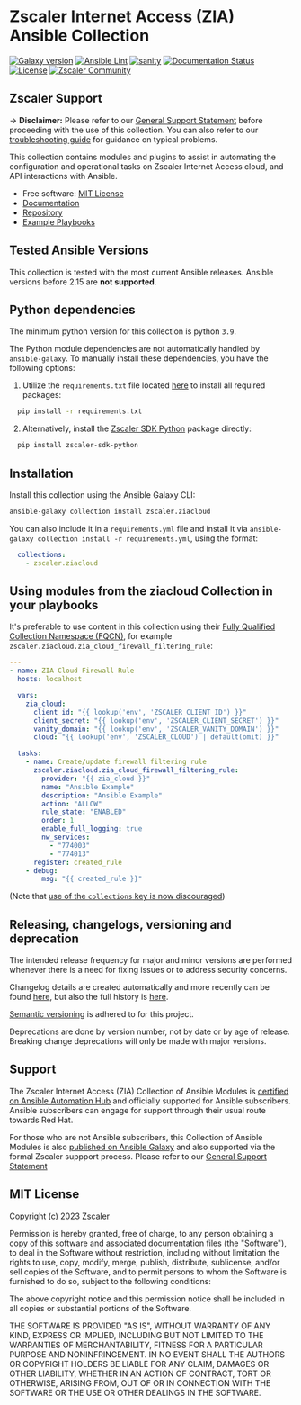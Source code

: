 # Zscaler Internet Access (ZIA) Ansible Collection

[![Galaxy version](https://img.shields.io/badge/dynamic/json?style=flat&label=Galaxy&prefix=v&url=https://galaxy.ansible.com/api/v3/plugin/ansible/content/published/collections/index/zscaler/ziacloud/versions/?is_highest=true&query=data[0].version)](https://galaxy.ansible.com/ui/repo/published/zscaler/ziacloud/)
[![Ansible Lint](https://github.com/zscaler/ziacloud-ansible/actions/workflows/ansible-test-lint.yml/badge.svg?branch=master)](https://github.com/zscaler/ziacloud-ansible/actions/workflows/ansible-test-lint.yml)
[![sanity](https://github.com/zscaler/ziacloud-ansible/actions/workflows/ansible-test-sanity.yml/badge.svg?branch=master)](https://github.com/zscaler/ziacloud-ansible/actions/workflows/ansible-test-sanity.yml)
[![Documentation Status](https://readthedocs.org/projects/ziacloud-ansible/badge/?version=latest)](https://ziacloud-ansible.readthedocs.io/en/latest/?badge=latest)
[![License](https://img.shields.io/github/license/zscaler/ziacloud-ansible?color=blue)](https://github.com/zscaler/ziacloud-ansible/v2/blob/master/LICENSE)
[![Zscaler Community](https://img.shields.io/badge/zscaler-community-blue)](https://community.zscaler.com/)

## Zscaler Support

-> **Disclaimer:** Please refer to our [General Support Statement](https://zscaler.github.io/ziacloud-ansible/support.html) before proceeding with the use of this collection. You can also refer to our [troubleshooting guide](https://zscaler.github.io/ziacloud-ansible/troubleshooting.html) for guidance on typical problems.

This collection contains modules and plugins to assist in automating the configuration and operational tasks on Zscaler Internet Access cloud, and API interactions with Ansible.

- Free software: [MIT License](https://github.com/zscaler/ziacloud-ansible/blob/master/LICENSE)
- [Documentation](https://zscaler.github.io/ziacloud-ansible)
- [Repository](https://github.com/zscaler/ziacloud-ansible)
- [Example Playbooks](https://github.com/zscaler/ziacloud-playbooks)

## Tested Ansible Versions

This collection is tested with the most current Ansible releases. Ansible versions
before 2.15 are **not supported**.

## Python dependencies

The minimum python version for this collection is python `3.9`.

The Python module dependencies are not automatically handled by `ansible-galaxy`. To manually install these dependencies, you have the following options:

1. Utilize the `requirements.txt` file located [here](https://github.com/zscaler/ziacloud-ansible/blob/master/requirements.txt) to install all required packages:

  ```sh
    pip install -r requirements.txt
  ```

2. Alternatively, install the [Zscaler SDK Python](https://pypi.org/project/zscaler-sdk-python/) package directly:

  ```sh
    pip install zscaler-sdk-python
  ```

## Installation

Install this collection using the Ansible Galaxy CLI:

```sh
ansible-galaxy collection install zscaler.ziacloud
```

You can also include it in a `requirements.yml` file and install it via `ansible-galaxy collection install -r requirements.yml`, using the format:

```yaml
  collections:
    - zscaler.ziacloud
```

## Using modules from the ziacloud Collection in your playbooks

It's preferable to use content in this collection using their [Fully Qualified Collection Namespace (FQCN)](https://ansible.readthedocs.io/projects/lint/rules/fqcn/), for example `zscaler.ziacloud.zia_cloud_firewall_filtering_rule`:

```yaml
---
- name: ZIA Cloud Firewall Rule
  hosts: localhost

  vars:
    zia_cloud:
      client_id: "{{ lookup('env', 'ZSCALER_CLIENT_ID') }}"
      client_secret: "{{ lookup('env', 'ZSCALER_CLIENT_SECRET') }}"
      vanity_domain: "{{ lookup('env', 'ZSCALER_VANITY_DOMAIN') }}"
      cloud: "{{ lookup('env', 'ZSCALER_CLOUD') | default(omit) }}"

  tasks:
    - name: Create/update firewall filtering rule
      zscaler.ziacloud.zia_cloud_firewall_filtering_rule:
        provider: "{{ zia_cloud }}"
        name: "Ansible Example"
        description: "Ansible Example"
        action: "ALLOW"
        rule_state: "ENABLED"
        order: 1
        enable_full_logging: true
        nw_services:
          - "774003"
          - "774013"
      register: created_rule
    - debug:
        msg: "{{ created_rule }}"
```

(Note that [use of the `collections` key is now discouraged](https://ansible-lint.readthedocs.io/rules/fqcn/))

## Releasing, changelogs, versioning and deprecation

The intended release frequency for major and minor versions are performed whenever there is a need for fixing issues or to address security concerns.

Changelog details are created automatically and more recently can be found [here](./CHANGELOG.md), but also the full history is [here](https://github.com/zscaler/ziacloud-ansible/releases).

[Semantic versioning](https://semver.org/) is adhered to for this project.

Deprecations are done by version number, not by date or by age of release. Breaking change deprecations will only be made with major versions.

## Support

The Zscaler Internet Access (ZIA) Collection of Ansible Modules is [certified on Ansible Automation Hub](https://console.redhat.com/ansible/automation-hub/repo/published/zscaler/ziacloud) and officially supported for Ansible subscribers. Ansible subscribers can engage for support through their usual route towards Red Hat.

For those who are not Ansible subscribers, this Collection of Ansible Modules is also [published on Ansible Galaxy](https://galaxy.ansible.com/ui/repo/published/zscaler/ziacloud) and also supported via the formal Zscaler suppport process. Please refer to our [General Support Statement](https://zscaler.github.io/ziacloud-ansible/support.html)

## MIT License

Copyright (c) 2023 [Zscaler](https://github.com/zscaler)

Permission is hereby granted, free of charge, to any person obtaining a copy
of this software and associated documentation files (the "Software"), to deal
in the Software without restriction, including without limitation the rights
to use, copy, modify, merge, publish, distribute, sublicense, and/or sell
copies of the Software, and to permit persons to whom the Software is
furnished to do so, subject to the following conditions:

The above copyright notice and this permission notice shall be included in all
copies or substantial portions of the Software.

THE SOFTWARE IS PROVIDED "AS IS", WITHOUT WARRANTY OF ANY KIND, EXPRESS OR
IMPLIED, INCLUDING BUT NOT LIMITED TO THE WARRANTIES OF MERCHANTABILITY,
FITNESS FOR A PARTICULAR PURPOSE AND NONINFRINGEMENT. IN NO EVENT SHALL THE
AUTHORS OR COPYRIGHT HOLDERS BE LIABLE FOR ANY CLAIM, DAMAGES OR OTHER
LIABILITY, WHETHER IN AN ACTION OF CONTRACT, TORT OR OTHERWISE, ARISING FROM,
OUT OF OR IN CONNECTION WITH THE SOFTWARE OR THE USE OR OTHER DEALINGS IN THE
SOFTWARE.
